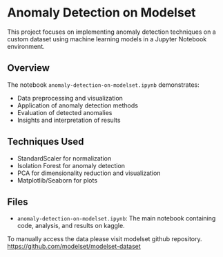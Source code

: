 # Anomaly Detection on Modelset

This project focuses on implementing anomaly detection techniques on a custom dataset using machine learning models in a Jupyter Notebook environment.

##  Overview

The notebook `anomaly-detection-on-modelset.ipynb` demonstrates:
- Data preprocessing and visualization
- Application of anomaly detection methods
- Evaluation of detected anomalies
- Insights and interpretation of results

## Techniques Used

- StandardScaler for normalization
- Isolation Forest for anomaly detection
- PCA for dimensionality reduction and visualization
- Matplotlib/Seaborn for plots

##  Files

- `anomaly-detection-on-modelset.ipynb`: The main notebook containing code, analysis, and results on kaggle.

To manually access the data please visit modelset github repository. https://github.com/modelset/modelset-dataset

